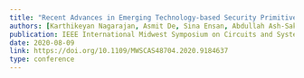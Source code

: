 ```yaml
---
title: "Recent Advances in Emerging Technology-based Security Primitives, Attacks and Mitigation"
authors: [Karthikeyan Nagarajan, Asmit De, Sina Ensan, Abdullah Ash-Saki, Md Nasim Khan, Swaroop Ghosh]
publication: IEEE International Midwest Symposium on Circuits and Systems (MWSCAS)
date: 2020-08-09
link: https://doi.org/10.1109/MWSCAS48704.2020.9184637
type: conference
---
```

